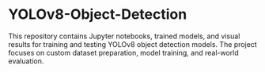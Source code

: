 # YOLOv8-Object-Detection
This repository contains Jupyter notebooks, trained models, and visual results for training and testing YOLOv8 object detection models. The project focuses on custom dataset preparation, model training, and real-world evaluation.
